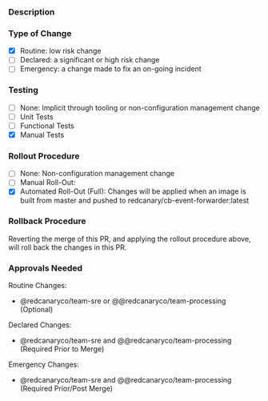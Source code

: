 ### Description

<!--
A description of the change in this PR.
Place a reference to the Github issue or the PagerDuty incident, if any, here.
-->

### Type of Change

- [X] Routine: low risk change
- [ ] Declared: a significant or high risk change
- [ ] Emergency: a change made to fix an on-going incident

<!--
Classify this change as one of the following, according to the change management
policy in https://drive.google.com/drive/folders/1YgEceW5HQ2bQ4OAuhFIgN1oHmLk9RfTV
-->

### Testing

- [ ] None: Implicit through tooling or non-configuration management change
- [ ] Unit Tests
- [ ] Functional Tests
- [X] Manual Tests

<!--
Describe the testing procedure that has been done, or will be done, if any.
Optional for routine changes, mandatory for declared changes.
-->

### Rollout Procedure

- [ ] None: Non-configuration management change
- [ ] Manual Roll-Out: <!-- If checked, replace with description -->
- [X] Automated Roll-Out (Full): Changes will be applied when an image is built from master and pushed to redcanary/cb-event-forwarder:latest

<!--
Describe how this change will be rolled out. For most changes in this repository,
the following default should suffice.
-->

### Rollback Procedure

Reverting the merge of this PR, and applying the rollout procedure above, will roll
back the changes in this PR.

<!--
Describe how this change will be rolled back. For most changes in this repository,
the following default should suffice.
-->

### Approvals Needed

Routine Changes:
 - @redcanaryco/team-sre or @@redcanaryco/team-processing (Optional)

Declared Changes:
 - @redcanaryco/team-sre and @@redcanaryco/team-processing (Required Prior to Merge)

Emergency Changes:
 - @redcanaryco/team-sre and @@redcanaryco/team-processing (Required Prior/Post Merge)
